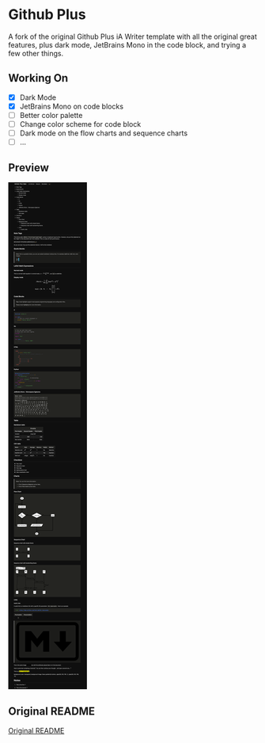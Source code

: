# Github Plus

A fork of the original Github Plus iA Writer template with all the original great features, plus dark mode, JetBrains Mono in the code block, and trying a few other things.

## Working On
- [x] Dark Mode
- [x] JetBrains Mono on code blocks
- [ ] Better color palette
- [ ] Change color scheme for code block
- [ ] Dark mode on the flow charts and sequence charts
- [ ] ...

## Preview
![](docs/assets/dark_mode.png)
## Original README
[Original README](Orig_README.md)
